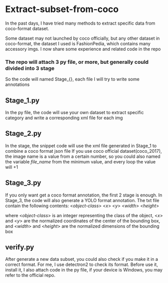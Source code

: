 # Extract-subset-from-coco
In the past days, I have tried many methods to extract specific data from coco-format dataset. 

Some dataset may not launched by coco officially, but any other dataset in coco-format, the dataset I used is FashionPedia, which contains many accessory imgs.
I now share some experience and related code in the repo

### The repo will attach 3 py file, or more, but generally could divided into 3 stage
So the code will named Stage_{}, each file I will try to write some annotations

## Stage_1.py
In the py file, the code will use your own dataset to extract specific category and write a corresponding xml file for each img

## Stage_2.py
In the stage, the snippet code will use the xml file generated in Stage_1 to combine a coco format json file
If you use coco official dataset(coco_2017), the image name is a value from a certain number, so you could also named the variable  *file_name*  from the minimum value, and every loop the value will +1

## Stage_3.py
If you only want get a coco format annotation, the first 2 stage is enough. In Stage_3, the code will also generate a YOLO format annotation. The txt file contain the following contents:   <*object-class*>  <*x*>  <*y*>  <*width*>  <*height*> 

where <*object-class*> is an integer representing the class of the object, <*x*> and <*y*> are the normalized coordinates of the center of the bounding box, and <*width*> and <*height*>  are the normalized dimensions of the bounding box

## verify.py
After generate a new data subset, you could also check if you make it in a correct format. For me, I use detectron2 to check its format.
Before use it, install it, I also attach code in the py file, if your device is Windows, you may refer to the official repo.
